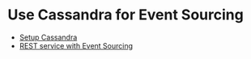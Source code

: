 # Use Cassandra for Event Sourcing

* [Setup Cassandra](Setup_Cassandra.md)
* [REST service with Event Sourcing](REST_service_with_event_sourcing.md)
